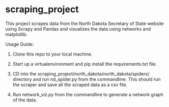 # scraping_project

This project scrapes data from the North Dakota Secretary of State website using Scrapy and Pandas and visualizes the data using networkx and matplotlib.


Usage Guide:

1. Clone this repo to your local machine.

2. Start up a virtualenvironment and pip install the requirements.txt file.

3. CD into the scraping_project/north_dakota/north_dakota/spiders/ directory and run nd_spider.py from the commandline. This should run the scraper and save all the scraped data as a csv file.

4. Run network_viz.py from the commandline to generate a network graph of the data.
